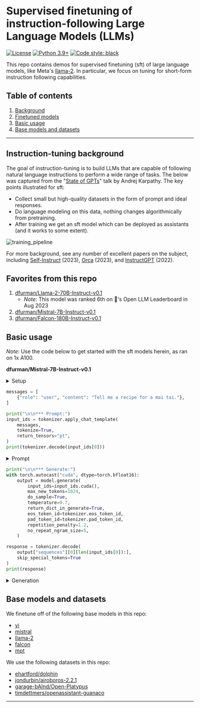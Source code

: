 # Supervised finetuning of instruction-following Large Language Models (LLMs)

[![License](https://img.shields.io/badge/License-Apache_2.0-green.svg)](https://github.com/daniel-furman/Polyglot-or-Not/blob/main/LICENSE) 
[![Python 3.9+](https://img.shields.io/badge/python-3.9+-blue.svg)](https://www.python.org/downloads/release/python-390/) 
[![Code style: black](https://img.shields.io/badge/code%20style-black-000000.svg)](https://github.com/psf/black) 

This repo contains demos for supervised finetuning (sft) of large language models, like Meta's [llama-2](https://huggingface.co/meta-llama/Llama-2-7b-hf). In particular, we focus on tuning for short-form instruction following capabilities.

## Table of contents

1. [Background](https://github.com/daniel-furman/sft-demos#instruction-tuning-background)
2. [Finetuned models](https://github.com/daniel-furman/sft-demos#favorites-from-this-repo)
3. [Basic usage](https://github.com/daniel-furman/sft-demos#basic-usage)
4. [Base models and datasets](https://github.com/daniel-furman/sft-demos#base-models-and-datasets)


---

## Instruction-tuning background

The goal of instruction-tuning is to build LLMs that are capable of following natural language instructions to perform a wide range of tasks. The below was captured from the "[State of GPTs](https://www.youtube.com/watch?v=bZQun8Y4L2A)" talk by Andrej Karpathy. The key points illustrated for sft:

* Collect small but high-quality datasets in the form of prompt and ideal responses. 
* Do language modeling on this data, nothing changes algorithmically from pretraining. 
* After training we get an sft model which can be deployed as assistants (and it works to some extent).

![training_pipeline](https://raw.githubusercontent.com/daniel-furman/sft-demos/main/assets/assistant_training_pipeline.png)

For more background, see any number of excellent papers on the subject, including [Self-Instruct](https://arxiv.org/pdf/2212.10560.pdf) (2023), [Orca](https://arxiv.org/pdf/2306.02707.pdf) (2023), and [InstructGPT](https://arxiv.org/pdf/2203.02155.pdf) (2022). 

## Favorites from this repo

1. [dfurman/Llama-2-70B-Instruct-v0.1](https://huggingface.co/dfurman/Llama-2-70B-Instruct-v0.1)
    *  *Note*: This model was ranked 6th on 🤗's Open LLM Leaderboard in Aug 2023
2. [dfurman/Mistral-7B-Instruct-v0.1](https://huggingface.co/dfurman/Mistral-7B-Instruct-v0.1) 
3. [dfurman/Falcon-180B-Instruct-v0.1](https://huggingface.co/dfurman/Falcon-180B-Instruct-v0.1) 

## Basic usage

*Note*: Use the code below to get started with the sft models herein, as ran on 1x A100.  

**dfurman/Mistral-7B-Instruct-v0.1**

<details>

<summary>Setup</summary>

```python
!pip install -q -U transformers peft torch accelerate einops sentencepiece
```

```python
import torch
from peft import PeftModel, PeftConfig
from transformers import (
    AutoModelForCausalLM,
    AutoTokenizer,
)
```

```python
peft_model_id = "dfurman/Mistral-7B-Instruct-v0.1"
config = PeftConfig.from_pretrained(peft_model_id)

tokenizer = AutoTokenizer.from_pretrained(
    peft_model_id,
    use_fast=True,
    trust_remote_code=True,
)

model = AutoModelForCausalLM.from_pretrained(
    config.base_model_name_or_path,
    torch_dtype=torch.float16,
    device_map="auto",
    trust_remote_code=True,
)

model = PeftModel.from_pretrained(
    model, 
    peft_model_id
)
```

</details>


```python
messages = [
    {"role": "user", "content": "Tell me a recipe for a mai tai."},
]

print("\n\n*** Prompt:")
input_ids = tokenizer.apply_chat_template(
    messages,
    tokenize=True,
    return_tensors="pt",
)
print(tokenizer.decode(input_ids[0]))
```

<details>

<summary>Prompt</summary>

```python
"<s> [INST] Tell me a recipe for a mai tai. [/INST]"
```

</details>


```python
print("\n\n*** Generate:")
with torch.autocast("cuda", dtype=torch.bfloat16):
    output = model.generate(
        input_ids=input_ids.cuda(),
        max_new_tokens=1024,
        do_sample=True,
        temperature=0.7,
        return_dict_in_generate=True,
        eos_token_id=tokenizer.eos_token_id,
        pad_token_id=tokenizer.pad_token_id,
        repetition_penalty=1.2,
        no_repeat_ngram_size=5,
    )

response = tokenizer.decode(
    output["sequences"][0][len(input_ids[0]):], 
    skip_special_tokens=True
)
print(response)

```

<details>

<summary>Generation</summary>

```python
"""1 oz light rum
½ oz dark rum
¼ oz orange curaçao
2 oz pineapple juice
¾ oz lime juice
Dash of orgeat syrup (optional)
Splash of grenadine (for garnish, optional)
Lime wheel and cherry garnishes (optional)

Shake all ingredients except the splash of grenadine in a cocktail shaker over ice. Strain into an old-fashioned glass filled with fresh ice cubes. Gently pour the splash of grenadine down the side of the glass so that it sinks to the bottom. Add garnishes as desired."""
```

</details>

## Base models and datasets

We finetune off of the following base models in this repo:

* [yi](https://huggingface.co/01-ai)
* [mistral](https://huggingface.co/mistralai/Mistral-7B-v0.1)
* [llama-2](https://huggingface.co/meta-llama/Llama-2-70b-hf)
* [falcon](https://huggingface.co/tiiuae/falcon-180B)
* [mpt](https://huggingface.co/mosaicml/mpt-7b)

We use the following datasets in this repo:

* [ehartford/dolphin](https://huggingface.co/datasets/ehartford/dolphin)
* [jondurbin/airoboros-2.2.1](https://huggingface.co/datasets/jondurbin/airoboros-2.2.1)
* [garage-bAInd/Open-Platypus](https://huggingface.co/datasets/garage-bAInd/Open-Platypus)
* [timdettmers/openassistant-guanaco](https://huggingface.co/datasets/timdettmers/openassistant-guanaco)

---
